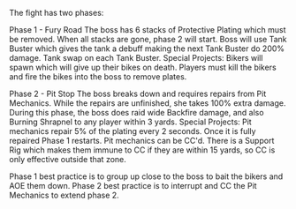 The fight has two phases:

Phase 1 - Fury Road
The boss has 6 stacks of Protective Plating which must be removed. When all stacks are gone, phase 2 will start. Boss will use Tank Buster which gives the tank a debuff making the next Tank Buster do 200% damage. Tank swap on each Tank Buster.
Special Projects: Bikers will spawn which will give up their bikes on death. Players must kill the bikers and fire the bikes into the boss to remove plates.

Phase 2 - Pit Stop
The boss breaks down and requires repairs from Pit Mechanics. While the repairs are unfinished, she takes 100% extra damage. During this phase, the boss does raid wide Backfire damage, and also Burning Shrapnel to any player within 3 yards.
Special Projects: Pit mechanics repair 5% of the plating every 2 seconds. Once it is fully repaired Phase 1 restarts. Pit mechanics can be CC'd. There is a Support Rig which makes them immune to CC if they are within 15 yards, so CC is only effective outside that zone.

Phase 1 best practice is to group up close to the boss to bait the bikers and AOE them down.
Phase 2 best practice is to interrupt and CC the Pit Mechanics to extend phase 2.
